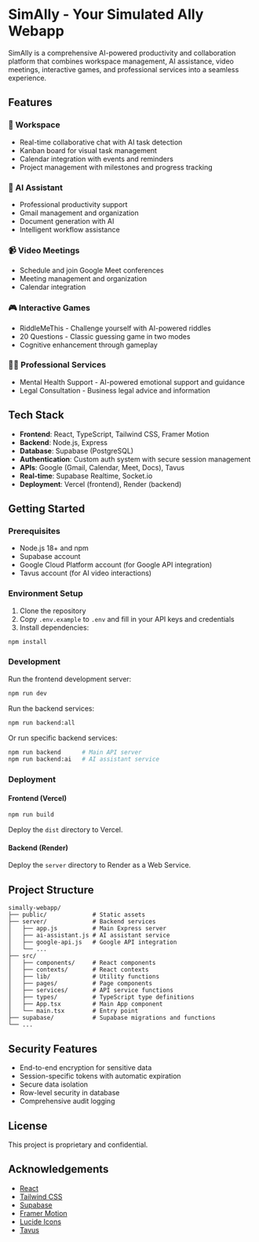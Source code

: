 # SimAlly - Your Simulated Ally Webapp

SimAlly is a comprehensive AI-powered productivity and collaboration platform that combines workspace management, AI assistance, video meetings, interactive games, and professional services into a seamless experience.

## Features

### 🚀 Workspace
- Real-time collaborative chat with AI task detection
- Kanban board for visual task management
- Calendar integration with events and reminders
- Project management with milestones and progress tracking

### 🤖 AI Assistant
- Professional productivity support
- Gmail management and organization
- Document generation with AI
- Intelligent workflow assistance

### 📹 Video Meetings
- Schedule and join Google Meet conferences
- Meeting management and organization
- Calendar integration

### 🎮 Interactive Games
- RiddleMeThis - Challenge yourself with AI-powered riddles
- 20 Questions - Classic guessing game in two modes
- Cognitive enhancement through gameplay

### 👨‍⚕️ Professional Services
- Mental Health Support - AI-powered emotional support and guidance
- Legal Consultation - Business legal advice and information

## Tech Stack

- **Frontend**: React, TypeScript, Tailwind CSS, Framer Motion
- **Backend**: Node.js, Express
- **Database**: Supabase (PostgreSQL)
- **Authentication**: Custom auth system with secure session management
- **APIs**: Google (Gmail, Calendar, Meet, Docs), Tavus
- **Real-time**: Supabase Realtime, Socket.io
- **Deployment**: Vercel (frontend), Render (backend)

## Getting Started

### Prerequisites

- Node.js 18+ and npm
- Supabase account
- Google Cloud Platform account (for Google API integration)
- Tavus account (for AI video interactions)

### Environment Setup

1. Clone the repository
2. Copy `.env.example` to `.env` and fill in your API keys and credentials
3. Install dependencies:

```bash
npm install
```

### Development

Run the frontend development server:

```bash
npm run dev
```

Run the backend services:

```bash
npm run backend:all
```

Or run specific backend services:

```bash
npm run backend      # Main API server
npm run backend:ai   # AI assistant service
```

### Deployment

#### Frontend (Vercel)

```bash
npm run build
```

Deploy the `dist` directory to Vercel.

#### Backend (Render)

Deploy the `server` directory to Render as a Web Service.

## Project Structure

```
simally-webapp/
├── public/             # Static assets
├── server/             # Backend services
│   ├── app.js          # Main Express server
│   ├── ai-assistant.js # AI assistant service
│   ├── google-api.js   # Google API integration
│   └── ...
├── src/
│   ├── components/     # React components
│   ├── contexts/       # React contexts
│   ├── lib/            # Utility functions
│   ├── pages/          # Page components
│   ├── services/       # API service functions
│   ├── types/          # TypeScript type definitions
│   ├── App.tsx         # Main App component
│   └── main.tsx        # Entry point
├── supabase/           # Supabase migrations and functions
└── ...
```

## Security Features

- End-to-end encryption for sensitive data
- Session-specific tokens with automatic expiration
- Secure data isolation
- Row-level security in database
- Comprehensive audit logging

## License

This project is proprietary and confidential.

## Acknowledgements

- [React](https://reactjs.org/)
- [Tailwind CSS](https://tailwindcss.com/)
- [Supabase](https://supabase.io/)
- [Framer Motion](https://www.framer.com/motion/)
- [Lucide Icons](https://lucide.dev/)
- [Tavus](https://tavus.io/)
